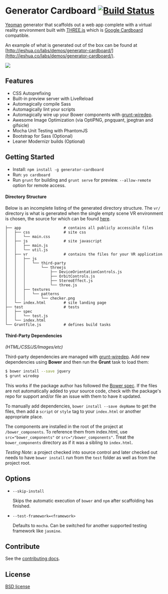 # Generator Cardboard [![Build Status](https://secure.travis-ci.org/jeshuamaxey/generator-cardboard.svg?branch=master)](http://travis-ci.org/jeshuamaxey/generator-cardboard)

[Yeoman](http://yeoman.io) generator that scaffolds out a web app complete with a virtual reality environment built with [THREE.js](http://threejs.org) which is [Google Cardboard](http://g.co/cardboard) compatible.

An example of what is generated out of the box can be found at [http://jeshua.co/labs/demos/generator-cardboard/](http://jeshua.co/labs/demos/generator-cardboard/).

![](http://i.imgur.com/ojYuQtb.png)

## Features

* CSS Autoprefixing
* Built-in preview server with LiveReload
* Automagically compile Sass
* Automagically lint your scripts
* Automagically wire up your Bower components with [grunt-wiredep](#third-party-dependencies).
* Awesome Image Optimization (via OptiPNG, pngquant, jpegtran and gifsicle)
* Mocha Unit Testing with PhantomJS
* Bootstrap for Sass (Optional)
* Leaner Modernizr builds (Optional)

## Getting Started

- Install: `npm install -g generator-cardboard`
- Run: `yo cardboard`
- Run `grunt` for building and `grunt serve` for preview. `--allow-remote` option for remote access.

#### Directory Structure

Below is an incomplete listing of the generated directory structure. The `vr/` directory is what is generated when the single empty scene VR environment is chosen, the source for which can be found [here](http://vr.chromeexperiments.com/).

```
├── app                   # contains all publicly accessible files 
│   ├── css               # site css
│   │   └── main.css
│   ├── js                # site javascript
│   │   ├── main.js
│   │   └── util.js
│   ├── vr                # contains the files for your VR application
│   │   ├── js
│   │   │   └── third-party
│   │   │       └── threejs
│   │   │           ├── DeviceOrientationControls.js
│   │   │           ├── OrbitControls.js
│   │   │           ├── StereoEffect.js
│   │   │           └── three.js
│   │   ├── textures
│   │   │   └── patterns
│   │   │       └── checker.png
│   └── index.html        # site landing page
├── test                  # tests
│   ├── spec
│   │   └── test.js
│   └── index.html
└── Gruntfile.js          # defines build tasks
```

#### Third-Party Dependencies

*(HTML/CSS/JS/Images/etc)*

Third-party dependencies are managed with [grunt-wiredep](https://github.com/stephenplusplus/grunt-wiredep). Add new dependencies using **Bower** and then run the **Grunt** task to load them:

```sh
$ bower install --save jquery
$ grunt wiredep
```

This works if the package author has followed the [Bower spec](https://github.com/bower/bower.json-spec). If the files are not automatically added to your source code, check with the package's repo for support and/or file an issue with them to have it updated.

To manually add dependencies, `bower install --save depName` to get the files, then add a `script` or `style` tag to your `index.html` or another appropriate place.

The components are installed in the root of the project at `/bower_components`. To reference them from index.html, use `src="bower_components"` or `src="/bower_components"`. Treat the `bower_components` directory as if it was a sibling to `index.html`.

*Testing Note*: a project checked into source control and later checked out needs to have `bower install` run from the `test` folder as well as from the project root.

## Options

* `--skip-install`

  Skips the automatic execution of `bower` and `npm` after scaffolding has finished.

* `--test-framework=<framework>`

  Defaults to `mocha`. Can be switched for another supported testing framework like `jasmine`.


## Contribute

See the [contributing docs](https://github.com/jeshuamaxey/generator-cardboard/blob/master/contributing.md).

## License

[BSD license](http://opensource.org/licenses/bsd-license.php)
